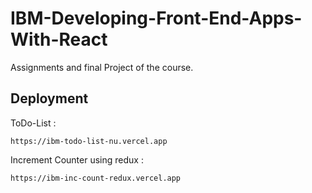 
# IBM-Developing-Front-End-Apps-With-React

Assignments and final Project of the course.



## Deployment

ToDo-List :

    https://ibm-todo-list-nu.vercel.app

Increment Counter using redux :

    https://ibm-inc-count-redux.vercel.app








